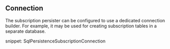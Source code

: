 ## Connection

The subscription persister can be configured to use a dedicated connection builder. For example, it may be used for creating subscription tables in a separate database.

snippet: SqlPersistenceSubscriptionConnection
